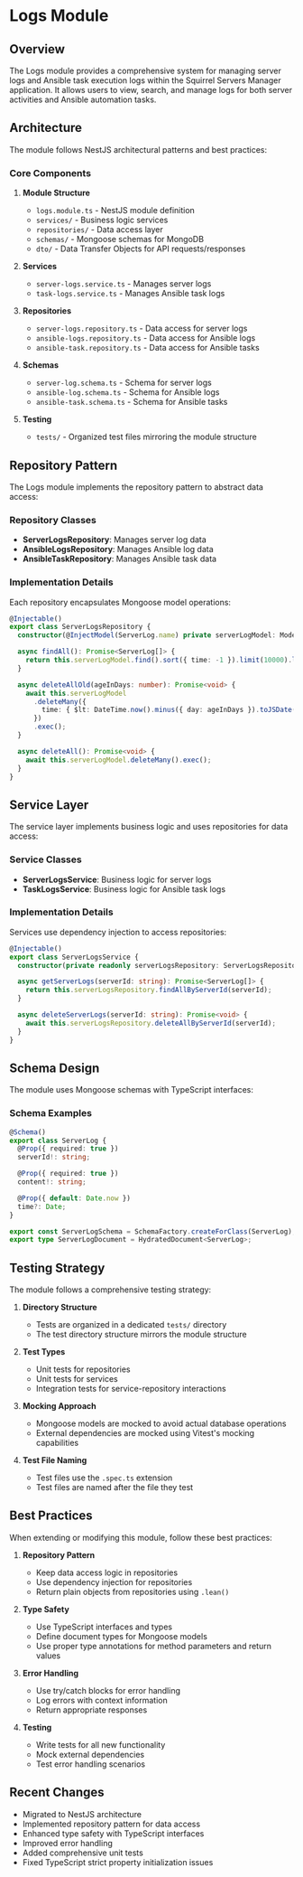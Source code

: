 # Logs Module

## Overview

The Logs module provides a comprehensive system for managing server logs and Ansible task execution logs within the Squirrel Servers Manager application. It allows users to view, search, and manage logs for both server activities and Ansible automation tasks.

## Architecture

The module follows NestJS architectural patterns and best practices:

### Core Components

1. **Module Structure**
   - `logs.module.ts` - NestJS module definition
   - `services/` - Business logic services
   - `repositories/` - Data access layer
   - `schemas/` - Mongoose schemas for MongoDB
   - `dto/` - Data Transfer Objects for API requests/responses

2. **Services**
   - `server-logs.service.ts` - Manages server logs
   - `task-logs.service.ts` - Manages Ansible task logs

3. **Repositories**
   - `server-logs.repository.ts` - Data access for server logs
   - `ansible-logs.repository.ts` - Data access for Ansible logs
   - `ansible-task.repository.ts` - Data access for Ansible tasks

4. **Schemas**
   - `server-log.schema.ts` - Schema for server logs
   - `ansible-log.schema.ts` - Schema for Ansible logs
   - `ansible-task.schema.ts` - Schema for Ansible tasks

5. **Testing**
   - `tests/` - Organized test files mirroring the module structure

## Repository Pattern

The Logs module implements the repository pattern to abstract data access:

### Repository Classes

- **ServerLogsRepository**: Manages server log data
- **AnsibleLogsRepository**: Manages Ansible log data
- **AnsibleTaskRepository**: Manages Ansible task data

### Implementation Details

Each repository encapsulates Mongoose model operations:

```typescript
@Injectable()
export class ServerLogsRepository {
  constructor(@InjectModel(ServerLog.name) private serverLogModel: Model<ServerLog>) {}

  async findAll(): Promise<ServerLog[]> {
    return this.serverLogModel.find().sort({ time: -1 }).limit(10000).lean().exec();
  }

  async deleteAllOld(ageInDays: number): Promise<void> {
    await this.serverLogModel
      .deleteMany({
        time: { $lt: DateTime.now().minus({ day: ageInDays }).toJSDate() },
      })
      .exec();
  }

  async deleteAll(): Promise<void> {
    await this.serverLogModel.deleteMany().exec();
  }
}
```

## Service Layer

The service layer implements business logic and uses repositories for data access:

### Service Classes

- **ServerLogsService**: Business logic for server logs
- **TaskLogsService**: Business logic for Ansible task logs

### Implementation Details

Services use dependency injection to access repositories:

```typescript
@Injectable()
export class ServerLogsService {
  constructor(private readonly serverLogsRepository: ServerLogsRepository) {}

  async getServerLogs(serverId: string): Promise<ServerLog[]> {
    return this.serverLogsRepository.findAllByServerId(serverId);
  }

  async deleteServerLogs(serverId: string): Promise<void> {
    await this.serverLogsRepository.deleteAllByServerId(serverId);
  }
}
```

## Schema Design

The module uses Mongoose schemas with TypeScript interfaces:

### Schema Examples

```typescript
@Schema()
export class ServerLog {
  @Prop({ required: true })
  serverId!: string;

  @Prop({ required: true })
  content!: string;

  @Prop({ default: Date.now })
  time?: Date;
}

export const ServerLogSchema = SchemaFactory.createForClass(ServerLog);
export type ServerLogDocument = HydratedDocument<ServerLog>;
```

## Testing Strategy

The module follows a comprehensive testing strategy:

1. **Directory Structure**
   - Tests are organized in a dedicated `tests/` directory
   - The test directory structure mirrors the module structure

2. **Test Types**
   - Unit tests for repositories
   - Unit tests for services
   - Integration tests for service-repository interactions

3. **Mocking Approach**
   - Mongoose models are mocked to avoid actual database operations
   - External dependencies are mocked using Vitest's mocking capabilities

4. **Test File Naming**
   - Test files use the `.spec.ts` extension
   - Test files are named after the file they test

## Best Practices

When extending or modifying this module, follow these best practices:

1. **Repository Pattern**
   - Keep data access logic in repositories
   - Use dependency injection for repositories
   - Return plain objects from repositories using `.lean()`

2. **Type Safety**
   - Use TypeScript interfaces and types
   - Define document types for Mongoose models
   - Use proper type annotations for method parameters and return values

3. **Error Handling**
   - Use try/catch blocks for error handling
   - Log errors with context information
   - Return appropriate responses

4. **Testing**
   - Write tests for all new functionality
   - Mock external dependencies
   - Test error handling scenarios

## Recent Changes

- Migrated to NestJS architecture
- Implemented repository pattern for data access
- Enhanced type safety with TypeScript interfaces
- Improved error handling
- Added comprehensive unit tests
- Fixed TypeScript strict property initialization issues
